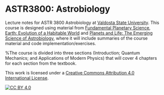 # ASTR3800: Astrobiology
Lecture notes for ASTR 3800 Astrobiology at [Valdosta State University](https://www.valdosta.edu/phy/).  This course is designed using material from [Fundamental Planetary Science](https://www.google.com/books/edition/Fundamental_Planetary_Science/caltAAAAQBAJ?hl=en), [Earth: Evolution of a Habitable World](https://www.google.com/books/edition/Earth/PNQgAwAAQBAJ?hl=en&gbpv=0) and [Planets and Life: The Emerging Science of Astrobiology](https://www.google.com/books/edition/Planets_and_Life/6oybBQAAQBAJ?hl=en&gbpv=0), where it will include summaries of the course material and code implementation/exercises.  

%The course is divided into three sections (Introduction; Quantum Mechanics; and Applications of Modern Physics) that will cover 4 chapters for each section from the textbook. 


This work is licensed under a
[Creative Commons Attribution 4.0 International License][cc-by].

[![CC BY 4.0][cc-by-image]][cc-by]

[cc-by]: http://creativecommons.org/licenses/by/4.0/
[cc-by-image]: https://i.creativecommons.org/l/by/4.0/88x31.png
[cc-by-shield]: https://img.shields.io/badge/License-CC%20BY%204.0-lightgrey.svg